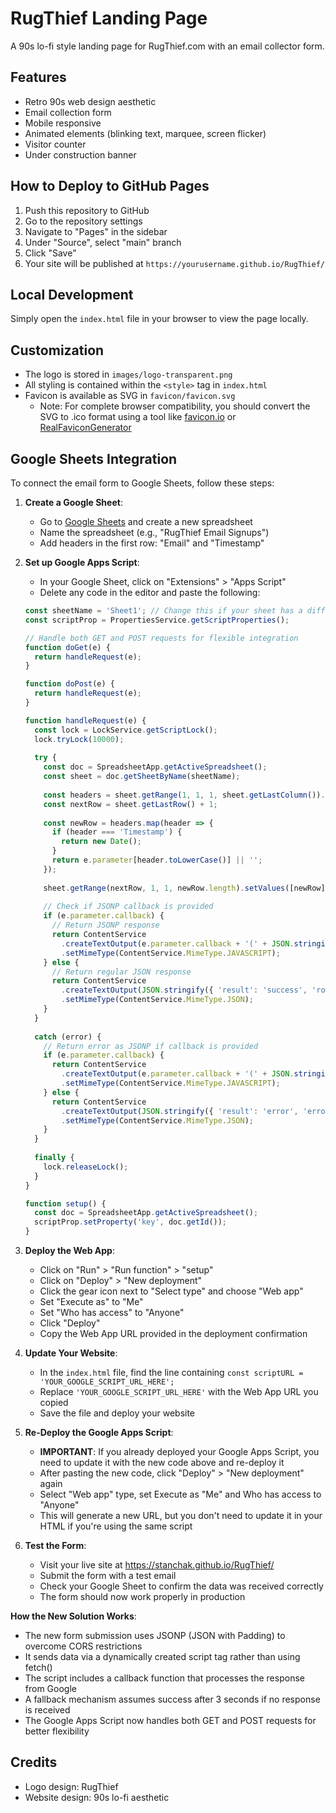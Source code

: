 # RugThief Landing Page

A 90s lo-fi style landing page for RugThief.com with an email collector form.

## Features

- Retro 90s web design aesthetic
- Email collection form
- Mobile responsive
- Animated elements (blinking text, marquee, screen flicker)
- Visitor counter
- Under construction banner

## How to Deploy to GitHub Pages

1. Push this repository to GitHub
2. Go to the repository settings
3. Navigate to "Pages" in the sidebar
4. Under "Source", select "main" branch
5. Click "Save"
6. Your site will be published at `https://yourusername.github.io/RugThief/`

## Local Development

Simply open the `index.html` file in your browser to view the page locally.

## Customization

- The logo is stored in `images/logo-transparent.png`
- All styling is contained within the `<style>` tag in `index.html`
- Favicon is available as SVG in `favicon/favicon.svg`
  - Note: For complete browser compatibility, you should convert the SVG to .ico format using a tool like [favicon.io](https://favicon.io/) or [RealFaviconGenerator](https://realfavicongenerator.net/)

## Google Sheets Integration

To connect the email form to Google Sheets, follow these steps:

1. **Create a Google Sheet**:
   - Go to [Google Sheets](https://sheets.google.com/) and create a new spreadsheet
   - Name the spreadsheet (e.g., "RugThief Email Signups")
   - Add headers in the first row: "Email" and "Timestamp"

2. **Set up Google Apps Script**:
   - In your Google Sheet, click on "Extensions" > "Apps Script"
   - Delete any code in the editor and paste the following:

   ```javascript
   const sheetName = 'Sheet1'; // Change this if your sheet has a different name
   const scriptProp = PropertiesService.getScriptProperties();

   // Handle both GET and POST requests for flexible integration
   function doGet(e) {
     return handleRequest(e);
   }

   function doPost(e) {
     return handleRequest(e);
   }

   function handleRequest(e) {
     const lock = LockService.getScriptLock();
     lock.tryLock(10000);
     
     try {
       const doc = SpreadsheetApp.getActiveSpreadsheet();
       const sheet = doc.getSheetByName(sheetName);
       
       const headers = sheet.getRange(1, 1, 1, sheet.getLastColumn()).getValues()[0];
       const nextRow = sheet.getLastRow() + 1;
       
       const newRow = headers.map(header => {
         if (header === 'Timestamp') {
           return new Date();
         }
         return e.parameter[header.toLowerCase()] || '';
       });
       
       sheet.getRange(nextRow, 1, 1, newRow.length).setValues([newRow]);
       
       // Check if JSONP callback is provided
       if (e.parameter.callback) {
         // Return JSONP response
         return ContentService
           .createTextOutput(e.parameter.callback + '(' + JSON.stringify({ 'result': 'success', 'row': nextRow }) + ')')
           .setMimeType(ContentService.MimeType.JAVASCRIPT);
       } else {
         // Return regular JSON response
         return ContentService
           .createTextOutput(JSON.stringify({ 'result': 'success', 'row': nextRow }))
           .setMimeType(ContentService.MimeType.JSON);
       }
     }
     
     catch (error) {
       // Return error as JSONP if callback is provided
       if (e.parameter.callback) {
         return ContentService
           .createTextOutput(e.parameter.callback + '(' + JSON.stringify({ 'result': 'error', 'error': error.toString() }) + ')')
           .setMimeType(ContentService.MimeType.JAVASCRIPT);
       } else {
         return ContentService
           .createTextOutput(JSON.stringify({ 'result': 'error', 'error': error.toString() }))
           .setMimeType(ContentService.MimeType.JSON);
       }
     }
     
     finally {
       lock.releaseLock();
     }
   }

   function setup() {
     const doc = SpreadsheetApp.getActiveSpreadsheet();
     scriptProp.setProperty('key', doc.getId());
   }
   ```

3. **Deploy the Web App**:
   - Click on "Run" > "Run function" > "setup"
   - Click on "Deploy" > "New deployment"
   - Click the gear icon next to "Select type" and choose "Web app"
   - Set "Execute as" to "Me"
   - Set "Who has access" to "Anyone"
   - Click "Deploy"
   - Copy the Web App URL provided in the deployment confirmation

4. **Update Your Website**:
   - In the `index.html` file, find the line containing `const scriptURL = 'YOUR_GOOGLE_SCRIPT_URL_HERE';`
   - Replace `'YOUR_GOOGLE_SCRIPT_URL_HERE'` with the Web App URL you copied
   - Save the file and deploy your website

5. **Re-Deploy the Google Apps Script**:
   - **IMPORTANT**: If you already deployed your Google Apps Script, you need to update it with the new code above and re-deploy it
   - After pasting the new code, click "Deploy" > "New deployment" again
   - Select "Web app" type, set Execute as "Me" and Who has access to "Anyone"
   - This will generate a new URL, but you don't need to update it in your HTML if you're using the same script

6. **Test the Form**:
   - Visit your live site at https://stanchak.github.io/RugThief/
   - Submit the form with a test email
   - Check your Google Sheet to confirm the data was received correctly
   - The form should now work properly in production

**How the New Solution Works**:
- The new form submission uses JSONP (JSON with Padding) to overcome CORS restrictions
- It sends data via a dynamically created script tag rather than using fetch()
- The script includes a callback function that processes the response from Google
- A fallback mechanism assumes success after 3 seconds if no response is received
- The Google Apps Script now handles both GET and POST requests for better flexibility

## Credits

- Logo design: RugThief
- Website design: 90s lo-fi aesthetic